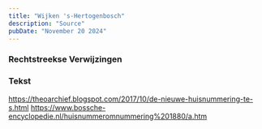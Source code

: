 ```yaml
---
title: "Wijken 's-Hertogenbosch"
description: "Source"
pubDate: "November 20 2024"
---
```


### Rechtstreekse Verwijzingen

### Tekst
https://theoarchief.blogspot.com/2017/10/de-nieuwe-huisnummering-te-s.html
https://www.bossche-encyclopedie.nl/huisnummeromnummering%201880/a.htm